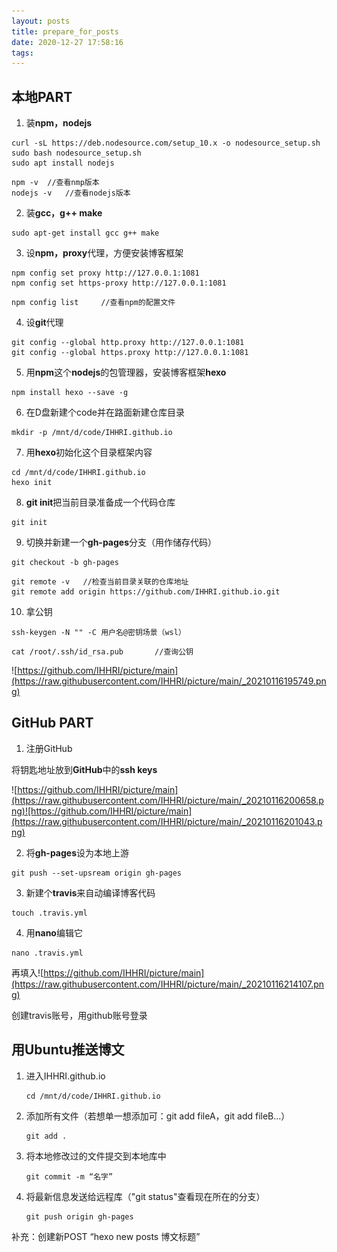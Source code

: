 ```yaml
---
layout: posts
title: prepare_for_posts
date: 2020-12-27 17:58:16
tags:
---
```


## 本地PART

1. 装**npm，nodejs**

```
curl -sL https://deb.nodesource.com/setup_10.x -o nodesource_setup.sh
sudo bash nodesource_setup.sh
sudo apt install nodejs
```

```
npm -v	//查看nmp版本
nodejs -v	//查看nodejs版本
```

2. 装**gcc，g++ make**

```
sudo apt-get install gcc g++ make
```

3. 设**npm，proxy**代理，方便安装博客框架

```
npm config set proxy http://127.0.0.1:1081
npm config set https-proxy http://127.0.0.1:1081
```

```
npm config list		//查看npm的配置文件
```

4. 设**git**代理

```
git config --global http.proxy http://127.0.0.1:1081
git config --global https.proxy http://127.0.0.1:1081
```

5. 用**npm**这个**nodejs**的包管理器，安装博客框架**hexo**

```
npm install hexo --save -g
```

6. 在D盘新建个code并在路面新建仓库目录

```
mkdir -p /mnt/d/code/IHHRI.github.io
```

7. 用**hexo**初始化这个目录框架内容

```
cd /mnt/d/code/IHHRI.github.io
hexo init
```

8. **git init**把当前目录准备成一个代码仓库

```
git init
```

9. 切换并新建一个**gh-pages**分支（用作储存代码）

```
git checkout -b gh-pages
```

```
git remote -v	//检查当前目录关联的仓库地址
git remote add origin https://github.com/IHHRI.github.io.git
```

10. 拿公钥

```
ssh-keygen -N "" -C 用户名@密钥场景（wsl）
```

```
cat /root/.ssh/id_rsa.pub		//查询公钥
```

![https://github.com/IHHRI/picture/main](https://raw.githubusercontent.com/IHHRI/picture/main/_20210116195749.png)

## GitHub PART

1. 注册GitHub

将钥匙地址放到**GitHub**中的**ssh keys**

![https://github.com/IHHRI/picture/main](https://raw.githubusercontent.com/IHHRI/picture/main/_20210116200658.png)![https://github.com/IHHRI/picture/main](https://raw.githubusercontent.com/IHHRI/picture/main/_20210116201043.png)

2. 将**gh-pages**设为本地上游

```
git push --set-upsream origin gh-pages
```

3. 新建个**travis**来自动编译博客代码

```
touch .travis.yml
```

4. 用**nano**编辑它

```
nano .travis.yml
```

再填入![https://github.com/IHHRI/picture/main](https://raw.githubusercontent.com/IHHRI/picture/main/_20210116214107.png)

创建travis账号，用github账号登录

## 用Ubuntu推送博文

1. 进入IHHRI.github.io

   ```
   cd /mnt/d/code/IHHRI.github.io 
   ```

2. 添加所有文件（若想单一想添加可：git add fileA，git add fileB...）

   ```
   git add .
   ```

3. 将本地修改过的文件提交到本地库中

   ```
   git commit -m “名字”
   ```

4. 将最新信息发送给远程库（"git status"查看现在所在的分支）

   ```
   git push origin gh-pages
   ```

补充：创建新POST  “hexo new posts 博文标题”


